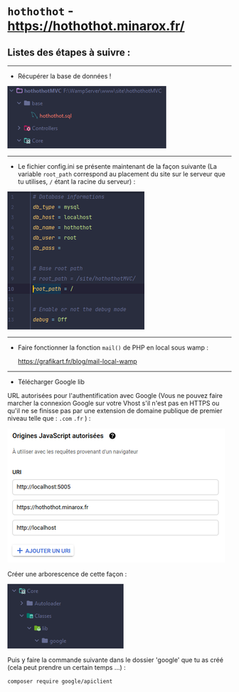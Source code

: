 # `hothothot` - https://hothothot.minarox.fr/

## Listes des étapes à suivre :

---

- Récupérer la base de données !

![img_1.png](img_1.png)

---

- Le fichier config.ini se présente maintenant de la façon suivante (La variable `root_path` correspond au placement du site sur le serveur que tu utilises, `/` étant la racine du serveur) :

![img_2.png](img_2.png)

---

- Faire fonctionner la fonction `mail()` de PHP en local sous wamp :


    https://grafikart.fr/blog/mail-local-wamp

---

- Télécharger Google lib

URL autorisées pour l'authentification avec Google (Vous ne pouvez faire marcher la connexion Google sur votre Vhost s'il n'est pas en HTTPS ou qu'il ne se finisse pas par une extension de domaine publique de premier niveau telle que : `.com` `.fr` ) :

![img_3.png](img_3.png)

Créer une arborescence de cette façon :

![img.png](img.png)

Puis y faire la commande suivante dans le dossier 'google' que tu as créé (cela peut prendre un certain temps ...) :
    
    composer require google/apiclient
